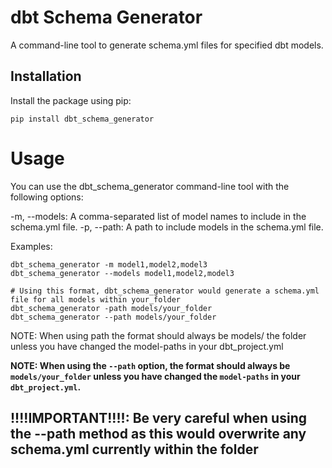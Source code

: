 # dbt Schema Generator

A command-line tool to generate schema.yml files for specified dbt models.

## Installation

Install the package using pip:

```
pip install dbt_schema_generator
```

# Usage

You can use the dbt_schema_generator command-line tool with the following options:

-m, --models: A comma-separated list of model names to include in the schema.yml file.
-p, --path: A path to include models in the schema.yml file.


Examples:

```
dbt_schema_generator -m model1,model2,model3
dbt_schema_generator --models model1,model2,model3
```

```
# Using this format, dbt_schema_generator would generate a schema.yml file for all models within your_folder
dbt_schema_generator -path models/your_folder
dbt_schema_generator --path models/your_folder
```
NOTE: When using path the format should always be models/ the folder unless you have changed the model-paths in your dbt_project.yml

**NOTE: When using the `--path` option, the format should always be `models/your_folder` unless you have changed the `model-paths` in your `dbt_project.yml`.**



## **!!!!IMPORTANT!!!!: Be very careful when using the --path method as this would overwrite any schema.yml currently within the folder**
